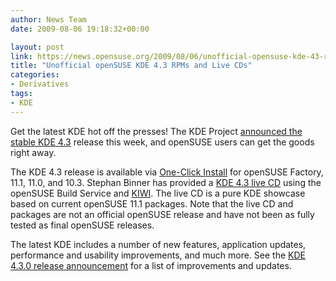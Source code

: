 ```yaml
---
author: News Team
date: 2009-08-06 19:18:32+00:00

layout: post
link: https://news.opensuse.org/2009/08/06/unofficial-opensuse-kde-43-rpms-and-live-cds/
title: "Unofficial openSUSE KDE 4.3 RPMs and Live CDs"
categories:
- Derivatives
tags:
- KDE
---
```

Get the latest KDE hot off the presses! The KDE Project [announced the stable KDE 4.3](http://www.kdenews.org/2009/08/04/kde-430-released-caizen) release this week, and openSUSE users can get the goods right away.

The KDE 4.3 release is available via [One-Click Install](http://en.opensuse.org/KDE4) for openSUSE Factory, 11.1, 11.0, and 10.3. Stephan Binner has provided a [KDE 4.3 live CD](http://home.kde.org/~binner/kde-four-live/) using the openSUSE Build Service and [KIWI](http://en.opensuse.org/Build_Service/KIWI). The live CD is a pure KDE showcase based on current openSUSE 11.1 packages. Note that the live CD and packages are not an official openSUSE release and have not been as fully tested as final openSUSE releases.

The latest KDE includes a number of new features, application updates, performance and usability improvements, and much more. See the [KDE 4.3.0 release announcement](http://kde.org/announcements/4.3/index.php) for a list of improvements and updates.		
